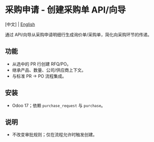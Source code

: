 # 采购申请 - 创建采购单 API/向导

[中文] | [English](README.md)

通过 API/向导从采购申请明细行生成询价单/采购单，简化向采购环节的传递。

## 功能
- 从选中的 PR 行创建 RFQ/PO。
- 继承产品、数量、公司/供应商上下文。
- 与标准 PR → PO 流程集成。

## 安装
- Odoo 17；依赖 `purchase_request` 与 `purchase`。

## 说明
- 不改变审批规则；仅在流程允许时触发创建。

